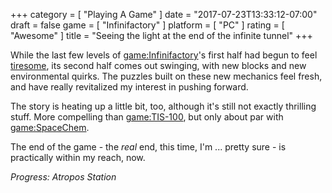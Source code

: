 +++
category = [ "Playing A Game" ]
date = "2017-07-23T13:33:12-07:00"
draft = false
game = [ "Infinifactory" ]
platform = [ "PC" ]
rating = [ "Awesome" ]
title = "Seeing the light at the end of the infinite tunnel"
+++

While the last few levels of <game:Infinifactory>'s first half had begun to feel [tiresome]($SiteBaseURL$2017/06/25/dont-know-why-i-assumed-it-would-be-so-finite/), its second half comes out swinging, with new blocks and new environmental quirks.  The puzzles built on these new mechanics feel fresh, and have really revitalized my interest in pushing forward.

The story is heating up a little bit, too, although it's still not exactly thrilling stuff.  More compelling than <game:TIS-100>, but only about par with <game:SpaceChem>.

The end of the game - the <i>real</i> end, this time, I'm ... pretty sure - is practically within my reach, now.

<i>Progress: Atropos Station</i>
